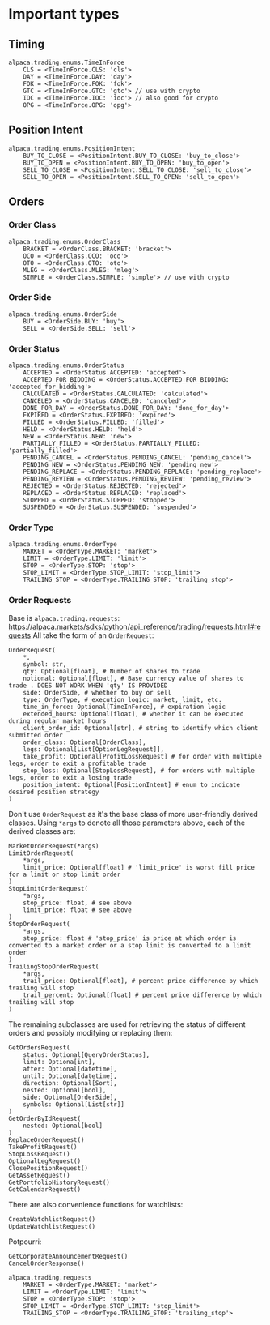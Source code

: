 # Important types

## Timing

```
alpaca.trading.enums.TimeInForce
    CLS = <TimeInForce.CLS: 'cls'>
    DAY = <TimeInForce.DAY: 'day'> 
    FOK = <TimeInForce.FOK: 'fok'>
    GTC = <TimeInForce.GTC: 'gtc'> // use with crypto
    IOC = <TimeInForce.IOC: 'ioc'> // also good for crypto
    OPG = <TimeInForce.OPG: 'opg'>
```

## Position Intent

```
alpaca.trading.enums.PositionIntent
    BUY_TO_CLOSE = <PositionIntent.BUY_TO_CLOSE: 'buy_to_close'>
    BUY_TO_OPEN = <PositionIntent.BUY_TO_OPEN: 'buy_to_open'>
    SELL_TO_CLOSE = <PositionIntent.SELL_TO_CLOSE: 'sell_to_close'>
    SELL_TO_OPEN = <PositionIntent.SELL_TO_OPEN: 'sell_to_open'>
```


## Orders

### Order Class

```
alpaca.trading.enums.OrderClass
    BRACKET = <OrderClass.BRACKET: 'bracket'>
    OCO = <OrderClass.OCO: 'oco'>
    OTO = <OrderClass.OTO: 'oto'>
    MLEG = <OrderClass.MLEG: 'mleg'>
    SIMPLE = <OrderClass.SIMPLE: 'simple'> // use with crypto
```

### Order Side

```
alpaca.trading.enums.OrderSide
    BUY = <OrderSide.BUY: 'buy'>
    SELL = <OrderSide.SELL: 'sell'>
```

### Order Status

```
alpaca.trading.enums.OrderStatus
    ACCEPTED = <OrderStatus.ACCEPTED: 'accepted'>
    ACCEPTED_FOR_BIDDING = <OrderStatus.ACCEPTED_FOR_BIDDING: 'accepted_for_bidding'>
    CALCULATED = <OrderStatus.CALCULATED: 'calculated'>
    CANCELED = <OrderStatus.CANCELED: 'canceled'>
    DONE_FOR_DAY = <OrderStatus.DONE_FOR_DAY: 'done_for_day'>
    EXPIRED = <OrderStatus.EXPIRED: 'expired'>
    FILLED = <OrderStatus.FILLED: 'filled'>
    HELD = <OrderStatus.HELD: 'held'>
    NEW = <OrderStatus.NEW: 'new'>
    PARTIALLY_FILLED = <OrderStatus.PARTIALLY_FILLED: 'partially_filled'>
    PENDING_CANCEL = <OrderStatus.PENDING_CANCEL: 'pending_cancel'>
    PENDING_NEW = <OrderStatus.PENDING_NEW: 'pending_new'>
    PENDING_REPLACE = <OrderStatus.PENDING_REPLACE: 'pending_replace'>
    PENDING_REVIEW = <OrderStatus.PENDING_REVIEW: 'pending_review'>
    REJECTED = <OrderStatus.REJECTED: 'rejected'>
    REPLACED = <OrderStatus.REPLACED: 'replaced'>
    STOPPED = <OrderStatus.STOPPED: 'stopped'>
    SUSPENDED = <OrderStatus.SUSPENDED: 'suspended'>
```

### Order Type

```
alpaca.trading.enums.OrderType
    MARKET = <OrderType.MARKET: 'market'>
    LIMIT = <OrderType.LIMIT: 'limit'>
    STOP = <OrderType.STOP: 'stop'>
    STOP_LIMIT = <OrderType.STOP_LIMIT: 'stop_limit'>
    TRAILING_STOP = <OrderType.TRAILING_STOP: 'trailing_stop'>
```

### Order Requests

Base is `alpaca.trading.requests`: https://alpaca.markets/sdks/python/api_reference/trading/requests.html#requests
All take the form of an `OrderRequest`:

    OrderRequest(
        *,
        symbol: str,
        qty: Optional[float], # Number of shares to trade
        notional: Optional[float], # Base currency value of shares to trade . DOES NOT WORK WHEN 'qty' IS PROVIDED
        side: OrderSide, # whether to buy or sell
        type: OrderType, # execution logic: market, limit, etc.
        time_in_force: Optional[TimeInForce], # expiration logic
        extended_hours: Optional[float], # whether it can be executed during regular market hours
        client_order_id: Optional[str], # string to identify which client submitted order
        order_class: Optional[OrderClass],
        legs: Optional[List[OptionLegRequest]],
        take_profit: Optional[ProfitLossRequest] # for order with multiple legs, order to exit a profitable trade
        stop_loss: Optional[StopLossRequest], # for orders with multiple legs, order to exit a losing trade
        position_intent: Optional[PositionIntent] # enum to indicate desired position strategy
    )

Don't use `OrderRequest` as it's the base class of more user-friendly derived classes. Using `*args` to denote all those parameters above, each of the derived classes are:

    MarketOrderRequest(*args)
    LimitOrderRequest(
        *args,
        limit_price: Optional[float] # 'limit_price' is worst fill price for a limit or stop limit order 
    ) 
    StopLimitOrderRequest(
        *args,
        stop_price: float, # see above
        limit_price: float # see above
    )
    StopOrderRequest(
        *args, 
        stop_price: float # 'stop_price' is price at which order is converted to a market order or a stop limit is converted to a limit order
    )
    TrailingStopOrderRequest(
        *args,
        trail_price: Optional[float], # percent price difference by which trailing will stop
        trail_percent: Optional[float] # percent price difference by which trailing will stop
    )

The remaining subclasses are used for retrieving the status of different orders and possibly modifying or replacing them:

    GetOrdersRequest(
        status: Optional[QueryOrderStatus],
        limit: Optiona[int],
        after: Optional[datetime],
        until: Optional[datetime],
        direction: Optional[Sort],
        nested: Optional[bool],
        side: Optional[OrderSide],
        symbols: Optional[List[str]]
    )
    GetOrderByIdRequest(
        nested: Optional[bool]
    )
    ReplaceOrderRequest()
    TakeProfitRequest()
    StopLossRequest()
    OptionalLegRequest()
    ClosePositionRequest()
    GetAssetRequest()
    GetPortfolioHistoryRequest()
    GetCalendarRequest()

There are also convenience functions for watchlists:

    CreateWatchlistRequest()
    UpdateWatchlistRequest()

Potpourri:

    GetCorporateAnnouncementRequest()
    CancelOrderResponse()


```
alpaca.trading.requests
    MARKET = <OrderType.MARKET: 'market'>
    LIMIT = <OrderType.LIMIT: 'limit'>
    STOP = <OrderType.STOP: 'stop'>
    STOP_LIMIT = <OrderType.STOP_LIMIT: 'stop_limit'>
    TRAILING_STOP = <OrderType.TRAILING_STOP: 'trailing_stop'>
```